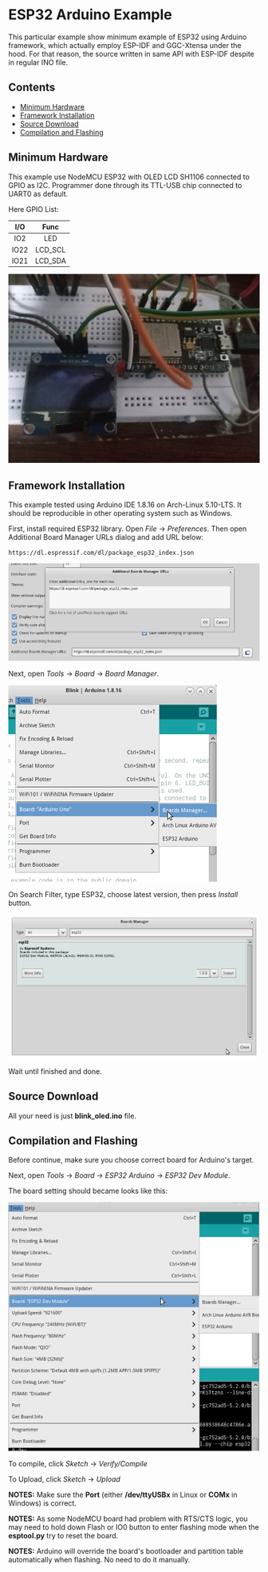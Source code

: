 # ESP32 Arduino Example

This particular example show minimum example of ESP32 using Arduino framework, which actually employ ESP-IDF and GGC-Xtensa under the hood.
For that reason, the source written in same API with ESP-IDF despite in regular INO file.

## Contents
- [Minimum Hardware](#minimum-hardware)
- [Framework Installation](#framework-installation)
- [Source Download](#source-download)
- [Compilation and Flashing](#compilation-and-flashing)

## Minimum Hardware

This example use NodeMCU ESP32 with OLED LCD SH1106 connected to GPIO as I2C.
Programmer done through its TTL-USB chip connected to UART0 as default.

Here GPIO List:

| I/O | Func |
|:---:|:----:|
| IO2 | LED |
|IO22 | LCD_SCL |
|IO21 | LCD_SDA |

![images](images/board.jpg?raw=true)

## Framework Installation

This example tested using Arduino IDE 1.8.16 on Arch-Linux 5.10-LTS.
It should be reproducible in other operating system such as Windows.

First, install required ESP32 library.
Open *File*  -> *Preferences*.
Then open Additional Board Manager URLs dialog and add URL below:

```
https://dl.espressif.com/dl/package_esp32_index.json
```

![images](images/arduino_board.png?raw=true)

Next, open *Tools* -> *Board* -> *Board Manager*.

![images](images/board_manager.png?raw=true)

On Search Filter, type ESP32, choose latest version, then press *Install* button.

![images](images/esp32_install.png?raw=true)

Wait until finished and done.

## Source Download

All your need is just **blink_oled.ino** file.

## Compilation and Flashing

Before continue, make sure you choose correct board for Arduino's target.

Next, open *Tools* -> *Board* -> *ESP32 Arduino* -> *ESP32 Dev Module*.

The board setting should became looks like this:

 ![images](images/esp32_board.png?raw=true)
 
 To compile, click *Sketch* -> *Verify/Compile*
 
 To Upload, click *Sketch* -> *Upload*
 
**NOTES:** Make sure the **Port** (either **/dev/ttyUSBx** in Linux or **COMx** in Windows) is correct.
 
 **NOTES:** As some NodeMCU board had problem with RTS/CTS logic, you may need to hold down Flash or IO0 button to enter flashing mode when the **esptool.py** try to reset the board.
 
**NOTES:**  Arduino will override the board's bootloader and partition table automatically when flashing. No need to do it manually.